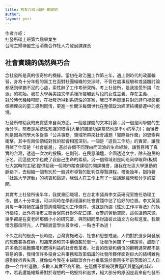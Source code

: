 ```yaml
---
title: 校友介紹:碩班 鄭維鈞
author: 
layout: post
---
```


作者介紹：  
社發所碩士班第六屆畢業生  
台灣主婦聯盟生活消費合作社人力發展課課長  

## 社會實踐的偶然與巧合

念社發所是真的很奇妙的機緣。當初在政治圈工作第三年，遇上劃時代的政黨輪替，身為十分年輕的黨工在面對社團組織的交涉時，不管在處事經驗和或議題討論都感到學猶不足的心虛，索性辭了工作考研究所。考上社發所，是我接受所謂「左派」的初始。我在大學英美語文學系裡所接觸到片段的女性主義、存在主義、……對於時代種種叩問，在社發所得到系統性的答案，我已不再單單只對於詩句裡面那個擦煙囪的童工感到同情，更進一步關注每個世代在整個政治經濟結構變遷中的處境。

社發所帶給我的充實感來自兩方面，一個是課間的文本討論；另一個是同學間的生活分享。前者是系統性知識的取得(大量的閱讀功課當然也是不小的壓力)；而後者則是因為同學大多從事「公共事務」領域所帶來社會議題「實際操作面」的思索與衝擊。其中有兩個領域對我的影響相當深刻，一個是「遊民工作坊」的實習，讓我目睹了什麼是「社會底層」，基於各個不同理由而流浪的生命經驗，讓我目睹了真實的台灣，透過一次次的投稿，在副刊、在民意論壇，企圖透過文字，除去遊民的汙名，而這些文字也成了我自己生命的累積。另一個領域則是同班同學曜齊(板橋社大當時的主秘)提供給我一個城市踏查課程的開課機會，讓我在社區大學運動的脈絡下，去組織一個有別於一般城市導覽的批判性導覽課程，爾後幾年，抱持著「社區大學運動」的初衷和論述，我個人在工作上有了一些議題經營和分享的空間。

其實考上社發所後半年，我就重回職場，在台北市議員李文英研究室擔任助理工作。個人十分幸運，可以同時在學術理論和社會實踐中佔了恰好的位置。李文英議員每一年持續在議會質詢職場性別工作條件，也就是所謂《性別工作平等法》的執行檢核，此外包括市立聯合醫院針對外配口譯、女警的勞動空間，這些議題來源，幾乎都是在夏老師那個小小的研究室，與同組同學討論彼此論文方向和進度。我很懷念那段時光，人們總說當學生最幸福，一點也不為過！

不久之前的很長一段時間，台灣實施政治、社會和思想戒嚴，人們對於進步與發展的想像甚為貧瘠，知識來源和其中價值趨於單一。社發所另闢了一條蹊徑，鼓勵了許多勇於挑戰霸權和既得利益的社會改革者。社會的改變和價值的翻轉通常都不是容易的事，我相信許多投身公共事務和政策倡議的社發所夥伴面對巨大的結構難免感到挫折與失落，就像如今我在主婦聯盟合作社推廣源於兩百多年前英國的工人自救──合作社運動，多數人其實不為所動。在這個不斷被現實逼仄與壓迫的城市中，若我還能維繫著對於理想的一點堅持和追求，絕大部分的原因是我來自社發所